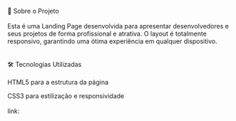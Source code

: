 📌 Sobre o Projeto
<br>
<br>
Esta é uma Landing Page desenvolvida para apresentar desenvolvedores e seus projetos de forma profissional e atrativa. O layout é totalmente responsivo, garantindo uma ótima experiência em qualquer dispositivo.
<br>
<br>
<br>
🛠 Tecnologias Utilizadas
<br>
<br>
HTML5 para a estrutura da página
<br>

CSS3 para estilização e responsividade
<br>
<br>
link: 
